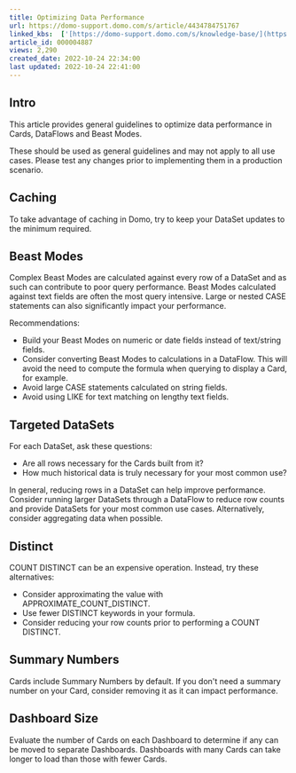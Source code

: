 ```yaml
---
title: Optimizing Data Performance
url: https://domo-support.domo.com/s/article/4434784751767
linked_kbs:  ['[https://domo-support.domo.com/s/knowledge-base/](https://domo-support.domo.com/s/knowledge-base/)', '[https://domo-support.domo.com/s/](https://domo-support.domo.com/s/)', '[https://domo-support.domo.com/s/topic/0TO5w000000Zan2GAC](https://domo-support.domo.com/s/topic/0TO5w000000Zan2GAC)', '[https://domo-support.domo.com/s/topic/0TO5w000000ZanRGAS](https://domo-support.domo.com/s/topic/0TO5w000000ZanRGAS)', '[https://domo-support.domo.com/s/article/4434784751767](https://domo-support.domo.com/s/article/4434784751767)', '[https://domo-support.domo.com/s/topic/0TO5w000000ZanRGAS/data-center-overview](https://domo-support.domo.com/s/topic/0TO5w000000ZanRGAS/data-center-overview)', '[https://domo-support.domo.com/s/article/360043429933](https://domo-support.domo.com/s/article/360043429933)', '[https://domo-support.domo.com/s/article/360043429953](https://domo-support.domo.com/s/article/360043429953)', '[https://domo-support.domo.com/s/article/360042925494](https://domo-support.domo.com/s/article/360042925494)', '[https://domo-support.domo.com/s/article/360043429913](https://domo-support.domo.com/s/article/360043429913)', '[https://domo-support.domo.com/s/article/4408174643607](https://domo-support.domo.com/s/article/4408174643607)', '[https://domo-support.domo.com/s/login/](https://domo-support.domo.com/s/login/)']
article_id: 000004887
views: 2,290
created_date: 2022-10-24 22:34:00
last updated: 2022-10-24 22:41:00
---
```




Intro
-----


This article provides general guidelines to optimize data performance in Cards, DataFlows and Beast Modes.


These should be used as general guidelines and may not apply to all use cases. Please test any changes prior to implementing them in a production scenario.


Caching
-------


To take advantage of caching in Domo, try to keep your DataSet updates to the minimum required.


Beast Modes
-----------


Complex Beast Modes are calculated against every row of a DataSet and as such can contribute to poor query performance. Beast Modes calculated against text fields are often the most query intensive. Large or nested CASE statements can also significantly impact your performance.


Recommendations:


* Build your Beast Modes on numeric or date fields instead of text/string fields.
* Consider converting Beast Modes to calculations in a DataFlow. This will avoid the need to compute the formula when querying to display a Card, for example.
* Avoid large CASE statements calculated on string fields.
* Avoid using LIKE for text matching on lengthy text fields.


Targeted DataSets
-----------------


For each DataSet, ask these questions:


* Are all rows necessary for the Cards built from it?
* How much historical data is truly necessary for your most common use?


In general, reducing rows in a DataSet can help improve performance. Consider running larger DataSets through a DataFlow to reduce row counts and provide DataSets for your most common use cases. Alternatively, consider aggregating data when possible.


Distinct
--------


COUNT DISTINCT can be an expensive operation. Instead, try these alternatives:


* Consider approximating the value with APPROXIMATE\_COUNT\_DISTINCT.
* Use fewer DISTINCT keywords in your formula.
* Consider reducing your row counts prior to performing a COUNT DISTINCT.


Summary Numbers
---------------


Cards include Summary Numbers by default. If you don't need a summary number on your Card, consider removing it as it can impact performance.


Dashboard Size
--------------


Evaluate the number of Cards on each Dashboard to determine if any can be moved to separate Dashboards. Dashboards with many Cards can take longer to load than those with fewer Cards.

